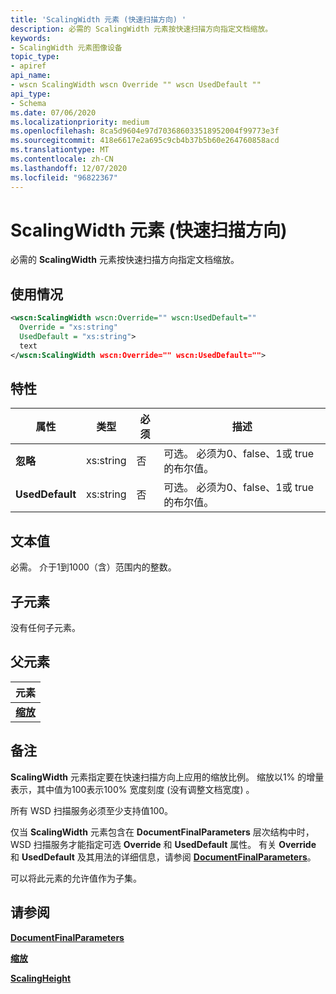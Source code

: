 ```yaml
---
title: 'ScalingWidth 元素 (快速扫描方向) '
description: 必需的 ScalingWidth 元素按快速扫描方向指定文档缩放。
keywords:
- ScalingWidth 元素图像设备
topic_type:
- apiref
api_name:
- wscn ScalingWidth wscn Override "" wscn UsedDefault ""
api_type:
- Schema
ms.date: 07/06/2020
ms.localizationpriority: medium
ms.openlocfilehash: 8ca5d9604e97d703686033518952004f99773e3f
ms.sourcegitcommit: 418e6617e2a695c9cb4b37b5b60e264760858acd
ms.translationtype: MT
ms.contentlocale: zh-CN
ms.lasthandoff: 12/07/2020
ms.locfileid: "96822367"
---
```

# <a name="scalingwidth-element-fast-scan-direction"></a>ScalingWidth 元素 (快速扫描方向) 

必需的 **ScalingWidth** 元素按快速扫描方向指定文档缩放。

## <a name="usage"></a>使用情况

```xml
<wscn:ScalingWidth wscn:Override="" wscn:UsedDefault=""
  Override = "xs:string"
  UsedDefault = "xs:string">
  text
</wscn:ScalingWidth wscn:Override="" wscn:UsedDefault="">
```

## <a name="attributes"></a>特性

| 属性 | 类型 | 必须 | 描述 |
|--|--|--|--|
| **忽略** | xs:string | 否 | 可选。 必须为0、false、1或 true 的布尔值。 |
| **UsedDefault** | xs:string | 否 | 可选。 必须为0、false、1或 true 的布尔值。 |

## <a name="text-value"></a>文本值

必需。 介于1到1000（含）范围内的整数。

## <a name="child-elements"></a>子元素

没有任何子元素。

## <a name="parent-elements"></a>父元素

| 元素 |
|--|
| [**缩放**](scaling.md) |

## <a name="remarks"></a>备注

**ScalingWidth** 元素指定要在快速扫描方向上应用的缩放比例。 缩放以1% 的增量表示，其中值为100表示100% 宽度刻度 (没有调整文档宽度) 。

所有 WSD 扫描服务必须至少支持值100。

仅当 **ScalingWidth** 元素包含在 **DocumentFinalParameters** 层次结构中时，WSD 扫描服务才能指定可选 **Override** 和 **UsedDefault** 属性。 有关 **Override** 和 **UsedDefault** 及其用法的详细信息，请参阅 [**DocumentFinalParameters**](documentfinalparameters.md)。

可以将此元素的允许值作为子集。

## <a name="see-also"></a>请参阅

[**DocumentFinalParameters**](documentfinalparameters.md)

[**缩放**](scaling.md)

[**ScalingHeight**](scalingheight.md)
